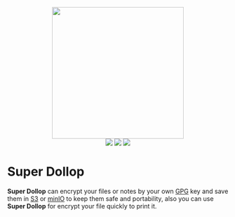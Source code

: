<p align="center">
  <img height="300" src="https://user-images.githubusercontent.com/53150440/132265128-ae52428b-ace5-423e-b726-5d6099d00206.png"/><br/>
  <a>
        <img src="https://img.shields.io/github/v/release/jack5341/super-dollop?style=flat&labelColor=1C2C2E&color=abc3d6&logo=GitHub&logoColor=white">
  </a>
  <a>
        <img src="https://img.shields.io/github/license/jack5341/super-dollop?style=flat&labelColor=1C2C2E&color=abc3d6&logoColor=white">
  </a>
  <a>
        <img src="https://img.shields.io/github/stars/jack5341/super-dollop?style=flat&labelColor=1C2C2E&color=abc3d6&logoColor=white">
  </a>
  
</p>

# Super Dollop
**Super Dollop** can encrypt your files or notes by your own [GPG](https://docs.github.com/en/github/authenticating-to-github/connecting-to-github-with-ssh/generating-a-new-ssh-key-and-adding-it-to-the-ssh-agent) key and save them in [S3](https://docs.aws.amazon.com/sdk-for-go/api/service/s3/) or [minIO](https://docs.min.io/docs/golang-client-api-reference.html) to keep them safe and portability, also you can use **Super Dollop** for encrypt your file quickly to print it. 
